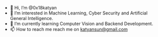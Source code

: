 - 👋 Hi, I’m @0x18katyan
- 👀 I’m interested in Machine Learning, Cyber Security and Artificial General Intelligence.
- 🌱 I’m currently learning Computer Vision and Backend Development.
- 📫 How to reach me reach me on katyansun@gmail.com

<!---
0x18katyan/0x18katyan is a ✨ special ✨ repository because its `README.md` (this file) appears on your GitHub profile.
You can click the Preview link to take a look at your changes.
--->
